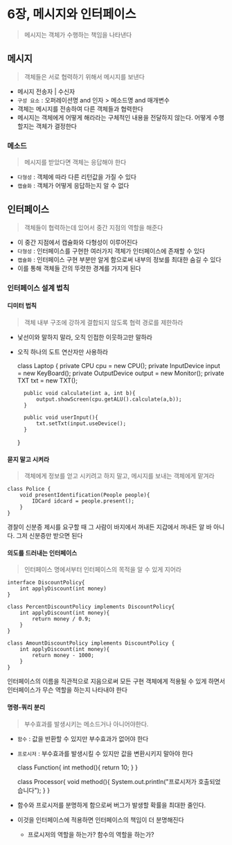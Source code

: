 # 6장, 메시지와 인터페이스

> 메시지는 객체가 수행하는 책임을 나타낸다

## 메시지

> 객체들은 서로 협력하기 위해서 메시지를 보낸다

* 메시지 전송자 | 수신자
* `구성 요소` : 오퍼레이션명 and 인자 > 메소드명 and 매개변수
* 객체는 메시지를 전송하여 다른 객체들과 협력한다
* 메시지는 객체에게 어떻게 해라라는 구체적인 내용을 전달하지 않는다. 어떻게 수행할지는 객체가 결정한다

### 메소드

> 메시지를 받았다면 객체는 응답해야 한다

* `다형성` : 객체에 따라 다른 리턴값을 가질 수 있다
* `캡슐화` : 객체가 어떻게 응답하는지 알 수 없다

## 인터페이스

> 객체들이 협력하는데 있어서 중간 지점의 역할을 해준다

* 이 중간 지점에서 캡슐화와 다형성이 이루어진다
* `다형성` : 인터페이스를 구현한 여러가지 객체가 인터페이스에 존재할 수 있다
* `캡슐화` : 인터페이스 구현 부분만 알게 함으로써 내부의 정보를 최대한 숨길 수 있다
* 이를 통해 객체들 간의 뚜렷한 경계를 가지게 된다

### 인터페이스 설계 법칙

#### 디미터 법칙

> 객체 내부 구조에 강하게 결합되지 않도록 협력 경로를 제한하라

* 낯선이와 말하지 말라, 오직 인접한 이웃하고만 말하라
* 오직 하나의 도트 연산자만 사용하라


    class Laptop {
        private CPU cpu = new CPU();
        private InputDevice input = new KeyBoard();
        private OutputDevice output = new Monitor(); 
        private TXT txt = new TXT();
        
        public void calculate(int a, int b){
            output.showScreen(cpu.getALU().calculate(a,b));
        }

        public void userInput(){
            txt.setTxt(input.useDevice();
        }
    }

#### 묻지 말고 시켜라

> 객체에게 정보를 얻고 시키려고 하지 말고, 메시지를 보내는 객체에게 맡겨라

    class Police {
        void presentIdentification(People people){
            IDCard idcard = people.present();
        }
    }

경찰이 신분증 제시를 요구할 때 그 사람이 바지에서 꺼내든 지갑에서 꺼내든 알 바 아니다. 그저 신분증만 받으면 된다

#### 의도를 드러내는 인터페이스

> 인터페이스 명에서부터 인터페이스의 목적을 알 수 있게 지어라


    interface DiscountPolicy{
        int applyDiscount(int money)
    }

    class PercentDiscountPolicy implements DiscountPolicy{
        int applyDiscount(int money){
            return money / 0.9;
        }
    }

    class AmountDiscountPolicy implements DiscountPolicy {
        int applyDiscount(int money){
            return money - 1000;
        }
    }

인터페이스의 이름을 직관적으로 지음으로써 모든 구현 객체에게 적용될 수 있게 하면서 인터페이스가 무슨 역할을 하는지 나타내야 한다
#### 명령-쿼리 분리

> 부수효과를 발생시키는 메소드거나 아니어야한다.

* `함수` : 값을 반환할 수 있지만 부수효과가 없어야 한다
* `프로시저` : 부수효과를 발생시킬 수 있지만 값을 변환시키지 말아야 한다


    class Function{
        int method(){
            return 10;
        }
    }


    class Processor{
        void method(){
            System.out.println("프로시저가 호출되었습니다");
        }
    }

* 함수와 프로시저를 분명하게 함으로써 버그가 발생할 확률을 최대한 줄인다.
* 이것을 인터페이스에 적용하면 인터페이스의 책임이 더 분명해진다
  * 프로시저의 역할을 하는가? 함수의 역할을 하는가?
